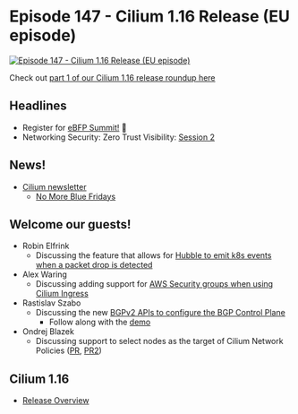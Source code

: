 # Episode 147 - Cilium 1.16 Release (EU episode)

[![Episode 147 - Cilium 1.16 Release (EU episode)](https://img.youtube.com/vi/1o4RgnMKTxM/0.jpg)](https://www.youtube.com/watch?v=1o4RgnMKTxM&list=PLDg_GiBbAx-mY3VFLPbLHcxo6wUjejAOC&index=18 "Episode 147 - Cilium 1.16 Release (EU episode)")

Check out [part 1 of our Cilium 1.16 release roundup here](https://hackmd.io/xdZLNvB5Sd-vBnG_AdNGPg)

## Headlines
* Register for [eBFP Summit!](https://ebpf.io/summit-2024/) :bee: 
* Networking Security: Zero Trust Visibility: [Session 2](https://isovalent.com/events/2024-07-summer-series-networkingsecurity-session2/)

## News!
* [Cilium newsletter](https://cilium.io/newsletter)
    * [No More Blue Fridays](https://www.brendangregg.com/blog/2024-07-22/no-more-blue-fridays.html?utm_medium=email&_hsenc=p2ANqtz-_GXKK7J_k29bYRW3ge9KF4_q5cHFsDTsw6Xob28ExM5YEM_X_0dTxh2KuAN_whauYq6_JcUCwgCICvjYw6GvJAhiya-woRclx_XVRUwQRqDic8_xA&_hsmi=317948089&utm_content=317948089&utm_source=hs_email)

## Welcome our guests!

* Robin Elfrink
    * Discussing the feature that allows for [Hubble to emit k8s events when a packet drop is detected](https://github.com/cilium/cilium/pull/29565)
* Alex Waring
    * Discussing adding support for [AWS Security groups when using Cilium Ingress](https://github.com/cilium/cilium/pull/30708)
* Rastislav Szabo
    * Discussing the new [BGPv2 APIs to configure the BGP Control Plane](https://github.com/cilium/cilium/pull/32426)
        * Follow along with the [demo](https://github.com/cilium/cilium/tree/main/contrib/containerlab/bgpv2/service)
* Ondrej Blazek
    * Discussing support to select nodes as the target of Cilium Network Policies ([PR](https://github.com/cilium/cilium/pull/26924), [PR2](https://github.com/cilium/cilium/pull/31188))

## Cilium 1.16
* [Release Overview](https://github.com/cilium/cilium/releases/tag/v1.16.0)
